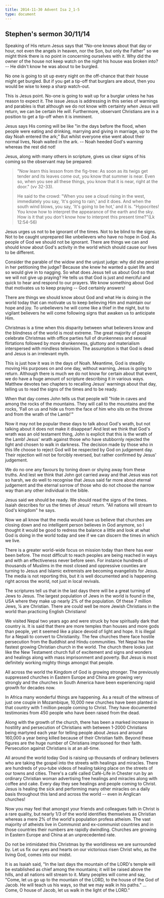 ```yaml
---
title: 2014-11-30 Advent Isa 2_1-5
type: document
---
```

## Stephen's sermon 30/11/14

Speaking of His return Jesus says that "No-one knows about that day or
hour, not even the angels in heaven, nor the Son, but only the Father"
so we might think there is no point in concerning ourselves with it. Why
did the owner of the house not keep watch on the night his house was
broken into? -- He didn't know he was about to be burgled.

No one is going to sit up every night on the off-chance that their house
might get burgled. But if you get a tip-off that burglars are about,
then you would be wise to keep a sharp watch-out.

This is Jesus point. No-one is going to wait up for a burglar unless he
has reason to expect it. The issue Jesus is addressing in this series of
warnings and parables is that although we do not know with certainty
*when* Jesus will return, we can be certain He *will*. Furthermore,
observant Christians are in a position to get a tip-off when it is
imminent.

Jesus says His coming will be like "in the days before the flood, when
people were eating and drinking, marrying and giving in marriage, up to
the day Noah entered the ark;" But whilst everyone else went about their
normal lives, Noah waited in the ark. -- Noah heeded God's warning
whereas the rest did not!

Jesus, along with many others in scripture, gives us clear signs of his
coming so the observant may be prepared:

> \"Now learn this lesson from the fig-tree: As soon as its twigs get
> tender and its leaves come out, you know that summer is near. Even so,
> when you see all these things, you know that it is near, right at the
> door." (vv 32-33).
>
> He said to the crowd: \"When you see a cloud rising in the west,
> immediately you say, 'It's going to rain,' and it does. And when the
> south wind blows, you say, 'It's going to be hot,' and it is.
> "Hypocrites! You know how to interpret the appearance of the earth and
> the sky. How is it that you don't know how to interpret this present
> time?"(Lk 12:54-56)

Jesus urges us not to be ignorant of the times. Not to be blind to the
signs. Not to be caught unprepared like unbelievers who have no hope in
God. As people of God we should not be ignorant. There are things we can
and should know about God's activity in the world which should cause our
lives to be different.

Consider the parable of the widow and the unjust judge: why did she
persist in her petitioning the judge? Because she knew he wanted a quiet
life and so would give in to nagging. So what does Jesus tell us about
God so that we will not give up praying? He tells us that God is just
and merciful and quick to hear and respond to our prayers. We know
something about God that motivates us to keep praying -- God certainly
answers!

There are things we should know about God and what He is doing in the
world today that can motivate us to keep believing Him and maintain our
hope and joy. To unbelievers he will come like a thief in the night, but
to vigilant believers he will come following signs that awaken us to
anticipate Him.

Christmas is a time when this disparity between what believers know and
the blindness of the world is most extreme. The great majority of people
celebrate Christmas with office parties full of drunkenness and sexual
flirtations followed by more drunkenness, gluttony and materialism
interspersed with mindless television. The assumption is that God is
dead and Jesus is an irrelevant myth.

This is just how it was in the days of Noah. Meantime, God is steadily
moving His purposes on and one day, without warning, Jesus is going to
return. Although there is much we do not know for certain about that
event, we do have a huge amount of scripture describing it in various
ways. Matthew devotes two chapters to recalling Jesus' warnings about
that day, telling us to read the signs of the times and to be ready.

When that day comes John tells us that people will "hide in caves and
among the rocks of the mountains. They will call to the mountains and
the rocks, 'Fall on us and hide us from the face of him who sits on the
throne and from the wrath of the Lamb!'"

Now it may not be popular these days to talk about God's wrath, but not
talking about it does not make it disappear! And lest we think that
God's wrath was an old testament thing, John is explicit that this is
the wrath of the Lamb! Jesus' wrath against those who have stubbornly
rejected the light and chosen to walk in darkness. The decision made by
those who in this life choose to reject God will be respected by God on
judgement day. Their rejection will not be forcibly reversed, but rather
confirmed by Jesus' judgement.

We do no one any favours by toning down or shying away from these
truths. And lest we think that John got carried away and that Jesus was
not so harsh, we do well to recognise that Jesus said far more about
eternal judgement and the eternal sorrow of those who do not choose the
narrow way than any other individual in the bible.

Jesus said we should be ready. We should read the signs of the times.
Isaiah describes for us the times of Jesus' return. "All nations will
stream to God's kingdom" he says.

Now we all know that the media would have us believe that churches are
closing down and no intelligent person believes in God anymore, so I
thought it would be good to redress the balance a little and look at
what God is doing in the world today and see if we can discern the times
in which we live.

There is a greater world-wide focus on mission today than there has ever
been before. The most difficult to reach peoples are being reached in
ways and with an effectiveness never before seen. For instance hundreds
of thousands of Muslims in the most closed and oppressive counties are
turning to Jesus and Islamic extremists are becoming evangelists for
Jesus. The media is not reporting this, but it is well documented and is
happening right across the world, not just in local revivals.

The scriptures tell us that in the last days there will be a great
turning of Jews to Jesus. The largest population of Jews in the world is
found in the, USA where they make up nearly 2% of the population. Of
these 7 million Jews, ¼ are Christian. There are could well be more
Jewish Christians in the world than practicing English Christians!

We visited Nepal two years ago and were struck by how spiritually dark
that country is. It is said that there are more temples than houses and
more gods than people, yet it seemed like a place devoid of light and
hope. It is illegal for a Nepali to convert to Christianity. The few
churches there face hostile persecution from the Buddhist and Hindu
communities. Yet Nepal has the fastest growing Christian church in the
world. The church there looks just like the New Testament church full of
excitement and signs and wonders and healings along with mass
imprisonment and poverty. But Jesus is most definitely working mighty
things amongst that people.

All across the world the Kingdom of God is growing stronger. The
previously suppressed churches in Eastern Europe and China are growing
very strongly and the churches in South America have been experiencing
rapid growth for decades now.

In Africa many wonderful things are happening. As a result of the
witness of just one couple in Mozambique, 10,000 new churches have been
planted in that country with 1 million people coming to Christ. They
have documented testimonies from 450 people who have been raised from
the dead.

Along with the growth of the church, there has been a marked increase in
hostility and persecution of Christians with between 1-2000 Christians
being martyred each year for telling people about Jesus and around
160,000 a year being killed because of their Christian faith. Beyond
these figures are the huge number of Christians imprisoned for their
faith. Persecution against Christians is at an all-time.

All around the world today God is raising up thousands of ordinary
believers who are taking the gospel into the streets with healings and
miracles. There are hundreds of you-tube videos of healing taking place
on the streets of our towns and cities. There's a café called Café-Life
in Chester run by an ordinary Christian woman advertising free healings
and miracles along with coffee and cake. Every day they see healings and
people coming to Christ. Jesus is healing the sick and performing many
other miracles on a daily basis throughout this land and across the
world -- even in Anglican churches!

Now you may feel that amongst your friends and colleagues faith in
Christ is a rare quality, but nearly 1/3 of the world identifies
themselves as Christian whereas a mere 2% of the world's population
profess atheism. The vast majority of atheists live in Communist and
ex-communist countries and in those countries their numbers are rapidly
dwindling. Churches are growing in Eastern Europe and China at an
unprecedented rate.

Do not be intimidated this Christmas by the worldliness we are
surrounded by. Let us fix our eyes and hearts on our victorious risen
Christ who, as the living God, comes into our midst.

It is as Isaiah said, "In the last days the mountain of the LORD's
temple will be established as chief among the mountains; it will be
raised above the hills, and all nations will stream to it. Many peoples
will come and say, \"Come, let us go up to the mountain of the LORD, to
the house of the God of Jacob. He will teach us his ways, so that we may
walk in his paths.\" ... Come, O house of Jacob, let us walk in the
light of the LORD."
